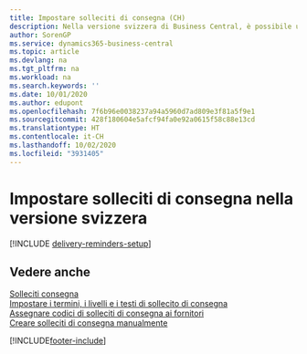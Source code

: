 ```yaml
---
title: Impostare solleciti di consegna (CH)
description: Nella versione svizzera di Business Central, è possibile usare solleciti di consegna per segnalare ai fornitori le consegne scadute.
author: SorenGP
ms.service: dynamics365-business-central
ms.topic: article
ms.devlang: na
ms.tgt_pltfrm: na
ms.workload: na
ms.search.keywords: ''
ms.date: 10/01/2020
ms.author: edupont
ms.openlocfilehash: 7f6b96e0038237a94a5960d7ad809e3f81a5f9e1
ms.sourcegitcommit: 428f180604e5afcf94fa0e92a0615f58c88e13cd
ms.translationtype: HT
ms.contentlocale: it-CH
ms.lasthandoff: 10/02/2020
ms.locfileid: "3931405"
---
```

# <a name="set-up-delivery-reminders-in-the-swiss-version"></a>Impostare solleciti di consegna nella versione svizzera

[!INCLUDE [delivery-reminders-setup](../includes/ATCHDE/delivery-reminders-setup.md)]

## <a name="see-also"></a>Vedere anche

[Solleciti consegna](delivery-reminders.md)  
[Impostare i termini, i livelli e i testi di sollecito di consegna](how-to-set-up-delivery-reminder-terms-levels-and-text.md)  
[Assegnare codici di solleciti di consegna ai fornitori](how-to-assign-delivery-reminder-codes-to-vendors.md)  
[Creare solleciti di consegna manualmente](how-to-create-delivery-reminders-manually.md)


[!INCLUDE[footer-include](../../includes/footer-banner.md)]